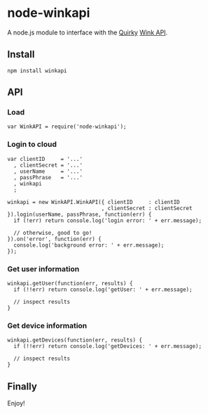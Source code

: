 node-winkapi
============

A node.js module to interface with the [Quirky](http://www.quirky.com/) [Wink API](http://docs.wink.apiary.io).

Install
-------

    npm install winkapi

API
---

### Load

    var WinkAPI = require('node-winkapi');

### Login to cloud

    var clientID     = '...'
      , clientSecret = '...'
      , userName     = '...'
      , passPhrase   = '...'
      , winkapi
      ;

    winkapi = new WinkAPI.WinkAPI({ clientID     : clientID
                                  , clientSecret : clientSecret }).login(userName, passPhrase, function(err) {
      if (!err) return console.log('login error: ' + err.message);

      // otherwise, good to go!
    }).on('error', function(err) {
      console.log('background error: ' + err.message);
    });

### Get user information

    winkapi.getUser(function(err, results) {
      if (!!err) return console.log('getUser: ' + err.message);

      // inspect results
    }

### Get device information

    winkapi.getDevices(function(err, results) {
      if (!!err) return console.log('getDevices: ' + err.message);

      // inspect results
    }


Finally
-------

Enjoy!
